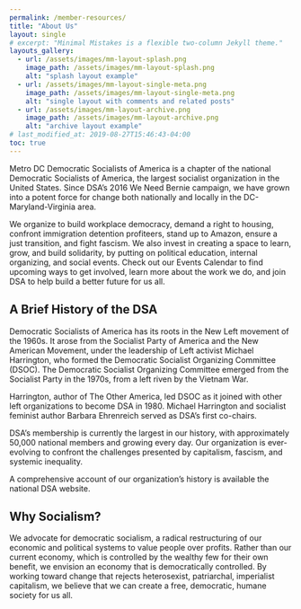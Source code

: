 ```yaml
---
permalink: /member-resources/
title: "About Us"
layout: single
# excerpt: "Minimal Mistakes is a flexible two-column Jekyll theme."
layouts_gallery:
  - url: /assets/images/mm-layout-splash.png
    image_path: /assets/images/mm-layout-splash.png
    alt: "splash layout example"
  - url: /assets/images/mm-layout-single-meta.png
    image_path: /assets/images/mm-layout-single-meta.png
    alt: "single layout with comments and related posts"
  - url: /assets/images/mm-layout-archive.png
    image_path: /assets/images/mm-layout-archive.png
    alt: "archive layout example"
# last_modified_at: 2019-08-27T15:46:43-04:00
toc: true
---
```


Metro DC Democratic Socialists of America is a chapter of the national Democratic Socialists of America, the largest socialist organization in the United States. Since DSA’s 2016 We Need Bernie campaign, we have grown into a potent force for change both nationally and locally in the DC-Maryland-Virginia area.

We organize to build workplace democracy, demand a right to housing, confront immigration detention profiteers, stand up to Amazon, ensure a just transition, and fight fascism. We also invest in creating a space to learn, grow, and build solidarity, by putting on political education, internal organizing, and social events. Check out our Events Calendar to find upcoming ways to get involved, learn more about the work we do, and join DSA to help build a better future for us all.

## A Brief History of the DSA
Democratic Socialists of America has its roots in the New Left movement of the 1960s. It arose from the Socialist Party of America and the New American Movement, under the leadership of Left activist Michael Harrington, who formed the Democratic Socialist Organizing Committee (DSOC). The Democratic Socialist Organizing Committee emerged from the Socialist Party in the 1970s, from a left riven by the Vietnam War.

Harrington, author of The Other America, led DSOC as it joined with other left organizations to become DSA in 1980. Michael Harrington and socialist feminist author Barbara Ehrenreich served as DSA’s first co-chairs.

DSA’s membership is currently the largest in our history, with approximately 50,000 national members and growing every day. Our organization is ever-evolving to confront the challenges presented by capitalism, fascism, and systemic inequality.

A comprehensive account of our organization’s history is available the national DSA website.

## Why Socialism?
We advocate for democratic socialism, a radical restructuring of our economic and political systems to value people over profits. Rather than our current economy, which is controlled by the wealthy few for their own benefit, we envision an economy that is democratically controlled. By working toward change that rejects heterosexist, patriarchal, imperialist capitalism, we believe that we can create a free, democratic, humane society for us all.
